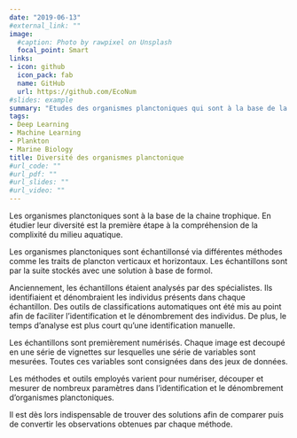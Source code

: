```yaml
---
date: "2019-06-13"
#external_link: ""
image:
  #caption: Photo by rawpixel on Unsplash
  focal_point: Smart
links:
- icon: github
  icon_pack: fab
  name: GitHub
  url: https://github.com/EcoNum
#slides: example
summary: "Etudes des organismes planctoniques qui sont à la base de la chaine trophique."
tags:
- Deep Learning
- Machine Learning
- Plankton
- Marine Biology
title: Diversité des organismes planctonique
#url_code: ""
#url_pdf: ""
#url_slides: ""
#url_video: ""
---
```


Les organismes planctoniques sont à la base de la chaine trophique. En étudier leur diversité est la première étape à la compréhension de la complixité du milieu aquatique.

Les organismes planctoniques sont échantillonsé via différentes méthodes comme les traits de plancton verticaux et horizontaux. Les échantillons sont par la suite stockés avec une solution à base de formol.

Anciennement, les échantillons étaient analysés par des spécialistes. Ils identifiaient et dénombraient les individus présents dans chaque échantillon. Des outils de classifications automatiques ont été mis au point afin de faciliter l’identification et le dénombrement des individus. De plus, le temps d’analyse est plus court qu’une identification manuelle.

Les échantillons sont premièrement numérisés. Chaque image est decoupé en une série de vignettes sur lesquelles une série de variables sont mesurées. Toutes ces variables sont consignées dans des jeux de données.

Les méthodes et outils employés varient pour numériser, découper et mesurer de nombreux paramètres dans l’identification et le dénombrement d’organismes planctoniques.

Il est dès lors indispensable de trouver des solutions afin de comparer puis de convertir les observations obtenues par chaque méthode.
